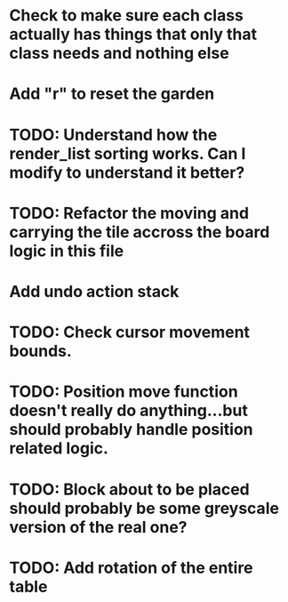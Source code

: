 # Check to make sure each class actually has things that only that class needs and nothing else

# Add "r" to reset the garden

# TODO: Understand how the render_list sorting works. Can I modify to understand it better?

# TODO: Refactor the moving and carrying the tile accross the board logic in this file

# Add undo action stack

# TODO: Check cursor movement bounds.

# TODO: Position move function doesn't really do anything...but should probably handle position related logic.

# TODO: Block about to be placed should probably be some greyscale version of the real one?

# TODO: Add rotation of the entire table
